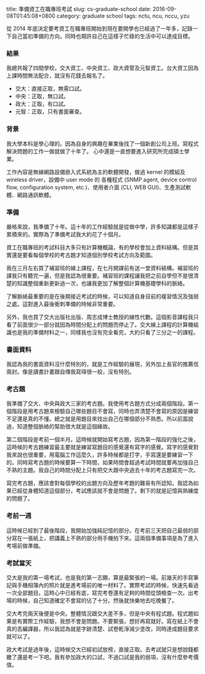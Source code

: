 title: 準備資工在職專班考試
slug: cs-graduate-school
date: 2016-09-08T01:45:08+0800
category: graduate school
tags: nctu, ncu, nccu, yzu

從 2014 年底決定要考資工在職專班開始到現在要開學也已經過了一年多，記錄一下自己當初準備的方向。同時也期許自己在這樣子忙碌的生活中可以達成目標。

### 結果

我總共報了四間學校，交大資工、中央資工、政大資管及元智資工。台大資工因為上課時間無法配合，就沒有花錢去報名了。

* 交大：直接正取，無需口試。
* 中央：正取，無口試。
* 政大：正取，有口試。
* 元智：正取，只有書面審查。

### 背景

我大學本科是學心理的。因為自身的興趣在畢業後找了一個新創公司上班。寫程式解決問題的工作一做就做了十年了。 心中還是一直想要進入研究所完成碩士學業。

工作內容是無線網路設備嵌入式系統為主的軟體開發，做過 kernel 的模組及 wireless driver，設備中 user mode 的 各種程式 (SNMP agent, device control flow, configuration system, etc.)、使用者介面 (CLI, WEB GUI)、生產測試軟體、網路通訊軟體。

### 準備

嚴格來說，我準備了十年。這十年的工作經驗就是從做中學，許多知識都是這樣子累積來的。實際為了準備考試我大約花了十個月。

資工在職專班的考試科目大多只有計算機概論，有的學校會加上資料結構。但是其實還是要看每個學校的考古題才知道個別學校考試方向及範圍。

我在三月左右買了補習班的線上課程，在七月開課前有送一堂資料結構。補習班的課我只有聽完一遍，但是我認為很重要。補習班的課程讓我把之前自學但不是很清楚的知識整個重新更新過一次，也讓我更加了解整個計算機基礎學科的脈絡。

了解脈絡最重要的是在後期接近考試的時候，可以知道自身目前的複習情況及強弱之處。這對進入最後衝刺準備的時候非常重要。

另外，我也買了交大出版社出版、周志成博士教授的線性代數。這個影音課程我只看了前面很少一部分就因為時間分配上的問題而停止了。交大線上課程的計算機組識也是我的準備材料之一，同樣我也沒有完全看完，大約只看了三分之一的課程。

### 書面資料

我認為我的書面資料沒什麼特別的，就是工作經驗的展現，另外加上長官的推薦信兩封。像是讀書計畫跟自傳我寫得很一般，沒有特別。

### 考古題

我準備了交大、中央與政大三家的考古題。我使用考古題方式分成兩個階段。第一個階段是用考古題來檢驗自己哪些題目不會寫，同時也弄清楚不會寫的原因是練習不足還是真的不懂。總之就是用題目來找出自己在哪個部分不熟悉。所以前面說過，知道整個脈絡的幫助很大就是這個緣故。

第二個階段是考前一個半月。這時候就開始寫考古題，因為第一階段的強化之後，這時候的考古題練習最主要就是練習寫題目的感覺還有寫字的感覺。寫字的感覺對我來說也很重要，用電腦工作這麼久，許多時候都是打字，手寫還是要練習一下的。同時寫考古題的時候要算一下時間，如果時間會超過考試時間就要再加強自己不熟的主題。我自己的時間分配上只有把交大跟中央過去十年的考古題寫完一次。

寫完考古題，應該會對每個學校的出題方向及歷年考題的難易有所認知。我認為如果已經從身體知道這個部分，考試應該就不會是問題了。剩下的就是記憶與熟練度的問題了。

### 考前一週

這時候已經到了最後階段，我開始加強純記憶的部分。在考前三天把自己最弱的部分寫在一張紙上，把講義上不熟的部分用手機拍下來。這兩個準備事項是為了進入考場前做準備。

### 考試當天

交大是我的第一場考試，也是我的第一志願，算是最緊張的一場。前幾天的手寫筆記與手機相簿內的照片就是進考場前的唯一材料了。實際考試的時候，快速先看過一次全部題目。這時心中已經有底，寫完考卷還有足夠的時間從頭檢查一次。出考場的時候，自己知道確定不會寫的佔了十分。然後就快樂地去吃晚餐了。

交大考完兩天後便是中央。整體情況跟交大差不多，但是中央有程式題。程式題如果是有實際工作經驗，我想不會是問題。不要緊張，想好再寫就好。寫在紙上不會真的丟編譯器，所以我認為就是字跡清楚、試卷乾淨減少塗改，同時達成題目要求就可以了。

政大考試是過年後，這時候交大已經初試放榜，直接正取。去考試就只是想說錢都繳了還是考一下吧。我有參加政大的口試，不過口試是我的弱項，沒有什麼參考價值。

